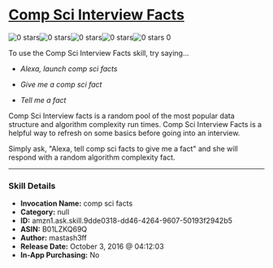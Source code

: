 # [Comp Sci Interview Facts](http://alexa.amazon.com/#skills/amzn1.ask.skill.9dde0318-dd46-4264-9607-50193f2942b5)
![0 stars](../../images/ic_star_border_black_18dp_1x.png)![0 stars](../../images/ic_star_border_black_18dp_1x.png)![0 stars](../../images/ic_star_border_black_18dp_1x.png)![0 stars](../../images/ic_star_border_black_18dp_1x.png)![0 stars](../../images/ic_star_border_black_18dp_1x.png) 0

To use the Comp Sci Interview Facts skill, try saying...

* *Alexa, launch comp sci facts*

* *Give me a comp sci fact*

* *Tell me a fact*

Comp Sci Interview facts is a random pool of the most popular data structure and algorithm complexity run times.  Comp Sci Interview Facts is a helpful way to refresh on some basics before going into an interview. 

Simply ask, "Alexa, tell comp sci facts to give me a fact" and she will respond with a random algorithm complexity fact.

***

### Skill Details

* **Invocation Name:** comp sci facts
* **Category:** null
* **ID:** amzn1.ask.skill.9dde0318-dd46-4264-9607-50193f2942b5
* **ASIN:** B01LZKQ69Q
* **Author:** mastash3ff
* **Release Date:** October 3, 2016 @ 04:12:03
* **In-App Purchasing:** No
